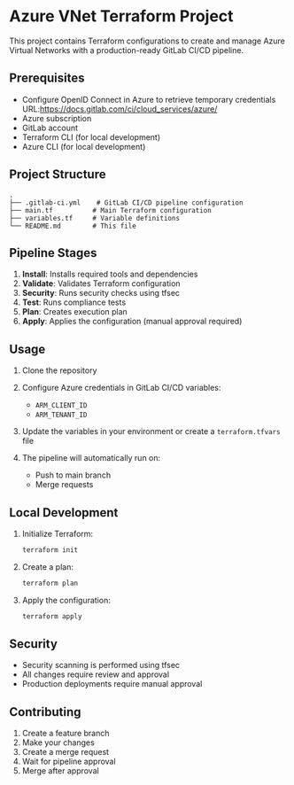 # Azure VNet Terraform Project

This project contains Terraform configurations to create and manage Azure Virtual Networks with a production-ready GitLab CI/CD pipeline.

## Prerequisites
- Configure OpenID Connect in Azure to retrieve temporary credentials URL:https://docs.gitlab.com/ci/cloud_services/azure/
- Azure subscription
- GitLab account
- Terraform CLI (for local development)
- Azure CLI (for local development)

## Project Structure

```
.
├── .gitlab-ci.yml    # GitLab CI/CD pipeline configuration
├── main.tf          # Main Terraform configuration
├── variables.tf     # Variable definitions
└── README.md        # This file
```

## Pipeline Stages

1. **Install**: Installs required tools and dependencies
2. **Validate**: Validates Terraform configuration
3. **Security**: Runs security checks using tfsec
4. **Test**: Runs compliance tests
5. **Plan**: Creates execution plan
6. **Apply**: Applies the configuration (manual approval required)

## Usage

1. Clone the repository
2. Configure Azure credentials in GitLab CI/CD variables:
   - `ARM_CLIENT_ID`
   - `ARM_TENANT_ID`

3. Update the variables in your environment or create a `terraform.tfvars` file

4. The pipeline will automatically run on:
   - Push to main branch
   - Merge requests

## Local Development

1. Initialize Terraform:
   ```bash
   terraform init
   ```

2. Create a plan:
   ```bash
   terraform plan
   ```

3. Apply the configuration:
   ```bash
   terraform apply
   ```

## Security

- Security scanning is performed using tfsec
- All changes require review and approval
- Production deployments require manual approval

## Contributing

1. Create a feature branch
2. Make your changes
3. Create a merge request
4. Wait for pipeline approval
5. Merge after approval 
